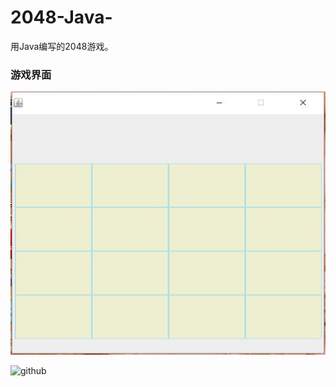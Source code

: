 # 2048-Java-
用Java编写的2048游戏。

### 游戏界面

![github](https://github.com/MrJoeyM/2048-Java-/blob/master/3.jpg "github")  

![github](https://github.com/MrJoeyM/2048-Java-/blob/master/4.jpg "github")  
